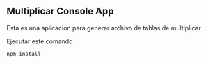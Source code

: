 ## Multiplicar Console App

Esta es una aplicacion para generar archivo de tablas de multiplicar

Ejecutar este comando 

```
npm install
```